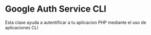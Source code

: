 # Google Auth Service CLI

Esta clase ayuda a autentificar a tu aplicacion PHP mediante el uso de aplicaciones CLI
